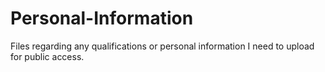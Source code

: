 # Personal-Information
Files regarding any qualifications or personal information I need to upload for public access.
